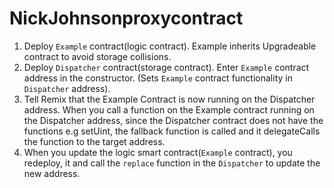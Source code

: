 # NickJohnsonproxycontract

1. Deploy `Example` contract(logic contract). Example inherits Upgradeable contract to avoid storage collisions.
2. Deploy `Dispatcher` contract(storage contract). Enter `Example` contract address in the constructor.
(Sets `Example` contract functionality in `Dispatcher` address).
3. Tell Remix that the Example Contract is now running on the Dispatcher address. 
When you call a function on the Example contract running on the Dispatcher address, since the Dispatcher contract does not have the functions e.g setUint, 
the fallback 
function is called and it delegateCalls the function to the target address. 
4. When you update the logic smart contract(`Example` contract), you redeploy, it and call the `replace` function in the `Dispatcher` to update the new address. 


